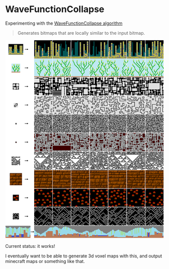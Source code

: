 # WaveFunctionCollapse

Experimenting with the [WaveFunctionCollapse algorithm](https://github.com/mxgmn/WaveFunctionCollapse)


> Generates bitmaps that are locally similar to the input bitmap.

![wfc.png](https://raw.githubusercontent.com/mxgmn/Blog/master/resources/wfc.png)


Current status: it works!

I eventually want to be able to generate 3d voxel maps with this, and output minecraft maps or something like that.
